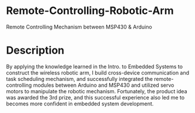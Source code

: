 # Remote-Controlling-Robotic-Arm
Remote Controlling Mechanism between MSP430 & Arduino

# Description
By applying the knowledge learned in the Intro. to Embedded Systems to construct the wireless robotic arm, I build cross-device communication and task scheduling mechanism, and successfully integrated the remote-controlling modules between Arduino and MSP430 and utilized servo motors to manipulate the robotic mechanism. Fortunately, the product idea was awarded the 3rd prize, and this successful experience also led me to becomes more confident in embedded system development.
